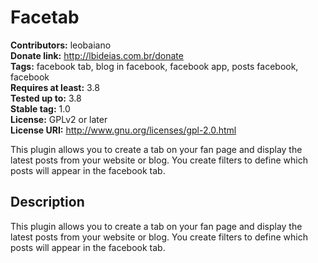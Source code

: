 # Facetab #
**Contributors:** leobaiano  
**Donate link:** http://lbideias.com.br/donate  
**Tags:** facebook tab, blog in facebook, facebook app, posts facebook, facebook  
**Requires at least:** 3.8  
**Tested up to:** 3.8  
**Stable tag:** 1.0  
**License:** GPLv2 or later  
**License URI:** http://www.gnu.org/licenses/gpl-2.0.html  

This plugin allows you to create a tab on your fan page and display the latest posts from your website or blog. You create filters to define which posts will appear in the facebook tab.

## Description ##

This plugin allows you to create a tab on your fan page and display the latest posts from your website or blog. You create filters to define which posts will appear in the facebook tab.